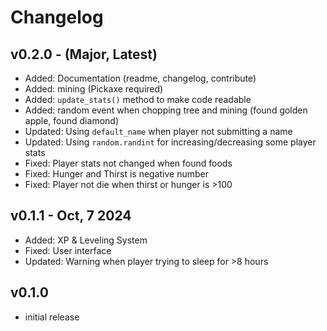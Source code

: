 # Changelog

## v0.2.0 -  (Major, Latest)

* Added: Documentation (readme, changelog, contribute)
* Added: mining (Pickaxe required)
* Added: ```update_stats()``` method to make code readable
* Added: random event when chopping tree and mining (found golden apple, found diamond)
* Updated: Using ```default_name``` when player not submitting a name
* Updated: Using ```random.randint``` for increasing/decreasing some player stats
* Fixed: Player stats not changed when found foods
* Fixed: Hunger and Thirst is negative number
* Fixed: Player not die when thirst or hunger is >100

## v0.1.1 - Oct, 7 2024

* Added: XP & Leveling System
* Fixed: User interface
* Updated: Warning when player trying to sleep for >8 hours

## v0.1.0

* initial release